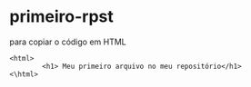 # primeiro-rpst

para copiar o código em HTML 

```
<html>
        <h1> Meu primeiro arquivo no meu repositório</h1>
<\html>
```
